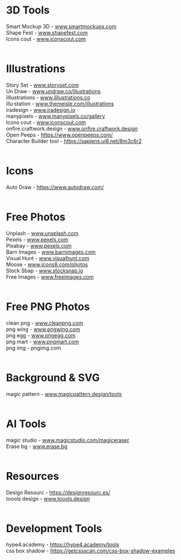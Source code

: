 # 3D Tools
Smart Mockup 3D - www.smartmockups.com
<br>
Shape Fest - www.shapefest.com
<br>
Icons cout - www.iconscout.com
<br>
<br>


# Illustrations
Story Set - www.storyset.com
<br>
Un Draw - www.undraw.co/illustrations
<br>
illlustrations - www.illlustrations.co
<br>
illu·station - www.themeisle.com/illustrations
<br>
iradesign - www.iradesign.io
<br>
manypixels - www.manypixels.co/gallery
<br>
Icons cout - www.iconscout.com
<br>
onfire.craftwork.design - www.onfire.craftwork.design
<br>
Open Peeps - https://www.openpeeps.com/
<br>
Character Builder tool - https://sapiens.ui8.net/8m3c6r2
<br>
<br>


# Icons
Auto Draw - https://www.autodraw.com/
<br>
<br>


# Free Photos
Unplash - www.unsplash.com
<br>
Pexels - www.pexels.com
<br>
Pixabay - www.pexels.com
<br>
Barn Images - www.barnimages.com
<br>
Visual Hunt - www.visualhunt.com
<br>
Moose - www.icons8.com/photos
<br>
Stock Sbap - www.stocksnap.io
<br>
Free Images - www.freeimages.com
<br>
<br>


# Free PNG Photos
clean png - www.cleanpng.com
<br>
png wing - www.pngwing.com
<br>
png egg - www.pngegg.com
<br>
png mart - www.pngmart.com
<br>
png img - pngimg.com
<br>
<br>


# Background & SVG
magic pattern - www.magicpattern.design/tools
<br>
<br>

# AI Tools
magic studio - www.magicstudio.com/magiceraser
<br>
Erase bg - www.erase.bg
<br>
<br>


# Resources
Design Resourc - https://designresourc.es/
<br>
toools design - www.toools.design
<br>
<br>


# Development Tools
hype4.academy - https://hype4.academy/tools
<br>
css box shadow - https://getcssscan.com/css-box-shadow-examples
<br>
<br>
